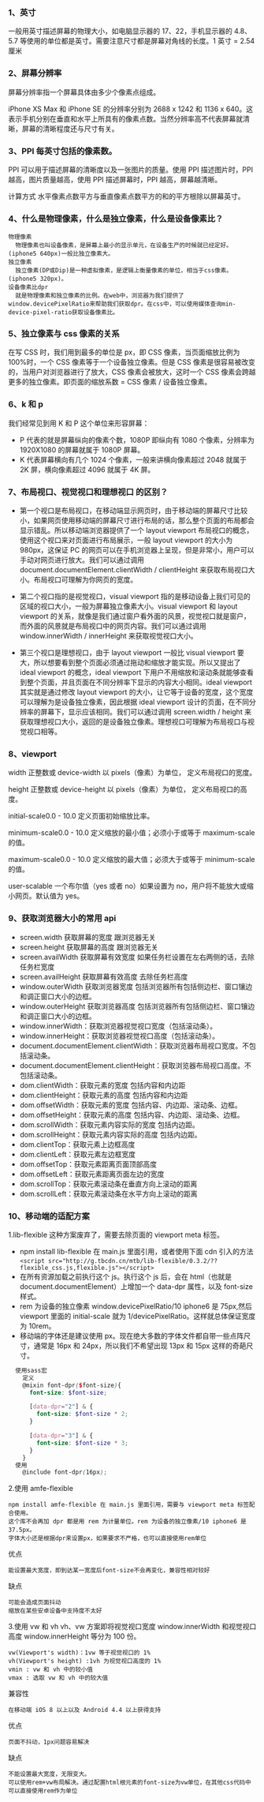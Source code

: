 ### 1、英寸

一般用英寸描述屏幕的物理大小，如电脑显示器的 17、22，手机显示器的 4.8、5.7 等使用的单位都是英寸。需要注意尺寸都是屏幕对角线的长度。1 英寸 = 2.54 厘米

### 2、屏幕分辨率

屏幕分辨率指一个屏幕具体由多少个像素点组成。

iPhone XS Max 和 iPhone SE 的分辨率分别为 2688 x 1242 和 1136 x 640。这表示手机分别在垂直和水平上所具有的像素点数。当然分辨率高不代表屏幕就清晰，屏幕的清晰程度还与尺寸有关。

### 3、PPI 每英寸包括的像素数。

PPI 可以用于描述屏幕的清晰度以及一张图片的质量。使用 PPI 描述图片时，PPI 越高，图片质量越高，使用 PPI 描述屏幕时，PPI 越高，屏幕越清晰。

计算方式 水平像素点数平方与垂直像素点数平方的和的平方根除以屏幕英寸。

### 4、什么是物理像素，什么是独立像素，什么是设备像素比？

    物理像素
      物理像素也叫设备像素，是屏幕上最小的显示单元，在设备生产的时候就已经定好。(iphone5 640px)一般比独立像素大。
    独立像素
      独立像素(DP或Dip)是一种虚拟像素，是逻辑上衡量像素的单位，相当于css像素。(iphone5 320px)。
    设备像素比dpr
      就是物理像素和独立像素的比例。在web中，浏览器为我们提供了window.devicePixelRatio来帮助我们获取dpr。在css中，可以使用媒体查询min-device-pixel-ratio获取设备像素比。

### 5、独立像素与 css 像素的关系

在写 CSS 时，我们用到最多的单位是 px，即 CSS 像素，当页面缩放比例为 100%时，一个 CSS 像素等于一个设备独立像素。但是 CSS 像素是很容易被改变的，当用户对浏览器进行了放大，CSS 像素会被放大，这时一个 CSS 像素会跨越更多的独立像素。即页面的缩放系数 = CSS 像素 / 设备独立像素。

### 6、k 和 p

我们经常见到用 K 和 P 这个单位来形容屏幕：

- P 代表的就是屏幕纵向的像素个数，1080P 即纵向有 1080 个像素，分辨率为 1920X1080 的屏幕就属于 1080P 屏幕。
- K 代表屏幕横向有几个 1024 个像素，一般来讲横向像素超过 2048 就属于 2K 屏，横向像素超过 4096 就属于 4K 屏。

### 7、布局视口、视觉视口和理想视口 的区别？

- 第一个视口是布局视口，在移动端显示网页时，由于移动端的屏幕尺寸比较小，如果网页使用移动端的屏幕尺寸进行布局的话，那么整个页面的布局都会显示错乱。所以移动端浏览器提供了一个 layout viewport 布局视口的概念，使用这个视口来对页面进行布局展示，一般 layout viewport 的大小为 980px，这保证 PC 的网页可以在手机浏览器上呈现，但是非常小，用户可以手动对网页进行放大。我们可以通过调用 document.documentElement.clientWidth / clientHeight 来获取布局视口大小。布局视口可理解为你网页的宽度。

- 第二个视口指的是视觉视口，visual viewport 指的是移动设备上我们可见的区域的视口大小，一般为屏幕独立像素大小。visual viewport 和 layout viewport 的关系，就像是我们通过窗户看外面的风景，视觉视口就是窗户，而外面的风景就是布局视口中的网页内容。我们可以通过调用 window.innerWidth / innerHeight 来获取视觉视口大小。

- 第三个视口是理想视口，由于 layout viewport 一般比 visual viewport 要大，所以想要看到整个页面必须通过拖动和缩放才能实现。所以又提出了 ideal viewport 的概念，ideal viewport 下用户不用缩放和滚动条就能够查看到整个页面，并且页面在不同分辨率下显示的内容大小相同。ideal viewport 其实就是通过修改 layout viewport 的大小，让它等于设备的宽度，这个宽度可以理解为是设备独立像素，因此根据 ideal viewport 设计的页面，在不同分辨率的屏幕下，显示应该相同。我们可以通过调用 screen.width / height 来获取理想视口大小，返回的是设备独立像素。理想视口可理解为布局视口与视觉视口相等。

### 8、viewport

width 正整数或 device-width 以 pixels（像素）为单位， 定义布局视口的宽度。

height 正整数或 device-height 以 pixels（像素）为单位， 定义布局视口的高度。

initial-scale0.0 - 10.0 定义页面初始缩放比率。

minimum-scale0.0 - 10.0 定义缩放的最小值；必须小于或等于 maximum-scale 的值。

maximum-scale0.0 - 10.0 定义缩放的最大值；必须大于或等于 minimum-scale 的值。

user-scalable 一个布尔值（yes 或者 no）如果设置为 no，用户将不能放大或缩小网页。默认值为 yes。

### 9、获取浏览器大小的常用 api

- screen.width 获取屏幕的宽度 跟浏览器无关
- screen.height 获取屏幕的高度 跟浏览器无关
- screen.availWidth 获取屏幕有效宽度 如果任务栏设置在左右两侧的话，去除任务栏宽度
- screen.availHeight 获取屏幕有效高度 去除任务栏高度
- window.outerWidth 获取浏览器宽度 包括浏览器所有包括侧边栏、窗口镶边和调正窗口大小的边框。
- window.outerHeight 获取浏览器高度 包括浏览器所有包括侧边栏、窗口镶边和调正窗口大小的边框。
- window.innerWidth：获取浏览器视觉视口宽度（包括滚动条）。
- window.innerHeight：获取浏览器视觉视口高度（包括滚动条）。
- document.documentElement.clientWidth：获取浏览器布局视口宽度。不包括滚动条。
- document.documentElement.clientHeight：获取浏览器布局视口高度。不包括滚动条。
- dom.clientWidth：获取元素的宽度 包括内容和内边距
- dom.clientHeight：获取元素的高度 包括内容和内边距
- dom.offsetWidth：获取元素的宽度 包括内容、内边距、滚动条、边框。
- dom.offsetHeight：获取元素的高度 包括内容、内边距、滚动条、边框。
- dom.scrollWidth：获取元素内容实际的宽度 包括内边距。
- dom.scrollHeight：获取元素内容实际的高度 包括内边距。
- dom.clientTop：获取元素上边框高度
- dom.clientLeft：获取元素左边框宽度
- dom.offsetTop：获取元素距离页面顶部高度
- dom.offsetLeft：获取元素距离页面左边的宽度
- dom.scrollTop：获取元素滚动条在垂直方向上滚动的距离
- dom.scrollLeft：获取元素滚动条在水平方向上滚动的距离

### 10、移动端的适配方案

1.lib-flexible 这种方案废弃了，需要去除页面的 viewport meta 标签。

- npm install lib-flexible 在 main.js 里面引用，或者使用下面 cdn 引入的方法
  `<script src="http://g.tbcdn.cn/mtb/lib-flexible/0.3.2/??flexible_css.js,flexible.js"></script>`
- 在所有资源加载之前执行这个 js。执行这个 js 后，会在 html（也就是 document.documentElement）上增加一个 data-dpr 属性，以及 font-size 样式。
- rem 为设备的独立像素 window.devicePixelRatio/10 iphone6 是 75px,然后 viewport 里面的 initial-scale 就为 1/devicePixelRatio。这样就总体保证宽度为 10rem。
- 移动端的字体还是建议使用 px。现在绝大多数的字体文件都自带一些点阵尺寸，通常是 16px 和 24px，所以我们不希望出现 13px 和 15px 这样的奇葩尺寸。

```scss
  使用sass宏
    定义
    @mixin font-dpr($font-size){
      font-size: $font-size;

      [data-dpr="2"] & {
        font-size: $font-size * 2;
      }

      [data-dpr="3"] & {
        font-size: $font-size * 3;
      }
    }
  使用
    @include font-dpr(16px);
```

2.使用 amfe-flexible

    npm install amfe-flexible 在 main.js 里面引用，需要与 viewport meta 标签配合使用。
    这个库不会再加 dpr 都是用 rem 为计量单位。rem 为设备的独立像素/10 iphone6 是 37.5px。
    字体大小还是根据dpr来设置px，如果要求不严格，也可以直接使用rem单位

优点

    能设置最大宽度，即到达某一宽度后font-size不会再变化，兼容性相对较好

缺点

    可能会造成页面抖动
    缩放在某些安卓设备中支持度不太好

3.使用 vw 和 vh
vh、vw 方案即将视觉视口宽度 window.innerWidth 和视觉视口高度 window.innerHeight 等分为 100 份。

    vw(Viewport's width)：1vw 等于视觉视口的 1%
    vh(Viewport's height) :1vh 为视觉视口高度的 1%
    vmin : vw 和 vh 中的较小值
    vmax : 选取 vw 和 vh 中的较大值

兼容性

    在移动端 iOS 8 以上以及 Android 4.4 以上获得支持

优点

    页面不抖动，1px问题容易解决

缺点

    不能设置最大宽度，无限变大。
    可以使用rem+vw布局解决。通过配置html根元素的font-size为vw单位，在其他css代码中可以直接使用rem作为单位
